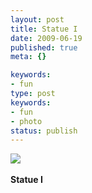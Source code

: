 ```yaml
---
layout: post
title: Statue I
date: 2009-06-19
published: true
meta: {}

keywords:
- fun
type: post
keywords:
- fun
- photo
status: publish
---
```

![](http://media.eick.us/2011/05/4Lbi8pbnEox19z3laMjtsUG6o1_5001.jpg)<br /><br /><b>Statue I</b>
